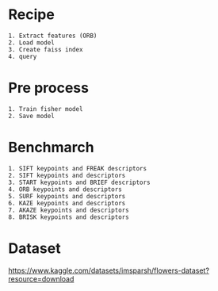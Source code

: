 # Recipe

    1. Extract features (ORB)
    2. Load model
    3. Create faiss index
    4. query

# Pre process

    1. Train fisher model
    2. Save model

# Benchmarch

    1. SIFT keypoints and FREAK descriptors
    2. SIFT keypoints and descriptors
    3. START keypoints and BRIEF descriptors
    4. ORB keypoints and descriptors
    5. SURF keypoints and descriptors
    6. KAZE keypoints and descriptors
    7. AKAZE keypoints and descriptors
    8. BRISK keypoints and descriptors

# Dataset

https://www.kaggle.com/datasets/imsparsh/flowers-dataset?resource=download
